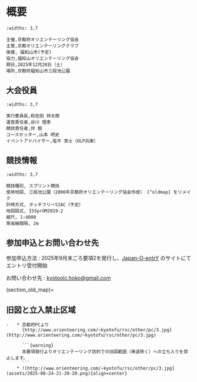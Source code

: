 # 概要

```{csv-table}
:widths: 3,7

主催,京都府オリエンテーリング協会
主管,京都オリエンテーリングクラブ
後援, 福知山市(予定)
協力,福知山オリエンテーリング協会
期日,2025年12月20日（土）
場所,京都府福知山市三段池公園
```

## 大会役員

```{csv-table}
:widths: 3,7

実行委員長,和佐田 祥太朗
運営責任者,谷川 理恵
競技責任者,伴 毅
コースセッター,山本 明史
イベントアドバイザー,塩平 真士（OLP兵庫）
```

## 競技情報

```{csv-table}
:widths: 3,7

競技種別, スプリント競技
使用地図, 三段池公園（2006年京都府オリエンテーリング協会作成） [^oldmap] をリメイク
計時方式, タッチフリーSIAC（予定）
地図図式, ISSprOM2019-2
縮尺, 1:4000
等高線間隔, 2m
```

[^oldmap]:  {ref}`section_old_map` に掲載

## 参加申込とお問い合わせ先

参加申込方法
    : 2025年9月末ごろ要項2を発行し、[Japan-O-entrY](https://japan-o-entry.com/event/view/2232) のサイトにてエントリ受付開始

お問い合わせ先
    : [kyotoolc.hoko@gmail.com](mailto:kyotoolc.hoko@gmail.com)

(section_old_map)=
## 旧図と立入禁止区域

```{list-table}
-   * 京都府PCより
      [http://www.orienteering.com/~kyotofu/rsc/other/pc/3.jpg](http://www.orienteering.com/~kyotofu/rsc/other/pc/3.jpg)

      ```{warning}
      本要項発行よりオリエンテーリング目的での旧図範囲（車道除く）への立ち入りを禁止します。
      ```
    * ![http://www.orienteering.com/~kyotofu/rsc/other/pc/3.jpg](assets/2025-08-24-21-20-20.png){align=center}
```
